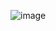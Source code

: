 ![image](https://github.com/Eun-T/Calculator/assets/126760592/3c3dbfad-f7ba-4e0a-9c62-46e202ca078d)
